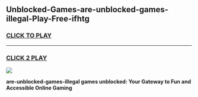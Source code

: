 
## Unblocked-Games-are-unblocked-games-illegal-Play-Free-ifhtg
<h3>
<a href="https://premium76.site?title=are-unblocked-games-illegal&ref=23A">CLICK TO PLAY</a></h3>
<hr>

<h3>
<a href="https://premium76.site?title=are-unblocked-games-illegal&ref=23A">CLICK 2 PLAY</a>
  
</h3>

<a href="https://premium76.site?title=are-unblocked-games-illegal&ref=23A"><img src="https://clearcache.store/games.png"></a>


**are-unblocked-games-illegal games unblocked: Your Gateway to Fun and Accessible Online Gaming**
